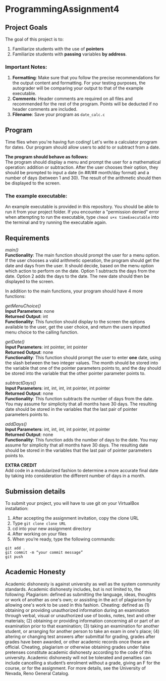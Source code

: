 # ProgrammingAssignment4

## Project Goals
The goal of this project is to:
1.	Familiarize students with the use of **pointers**
2.  Familiarize students with **passing** variables **by address**.
### Important Notes:
1.	**Formatting**: Make sure that you follow the precise recommendations for the output content and formatting. For your testing purposes, the autograder will be comparing your output to that of the example executable.
2.	**Comments**: Header comments are required on all files and recommended for the rest of the program. Points will be deducted if no header comments are included.
3.	**Filename**: Save your program as ```date_calc.c```

## Program
Time flies when you're having fun coding! Let's write a calculator program for dates. Our program should allow users to add to or subtract from a date.  

**The program should behave as follows:**  
The program should display a menu and prompt the user for a mathematical operation: addition or subtraction. After the user chooses their option, they should be prompted to input a date (in ##/## month/day format) and a number of days (between 1 and 30). The result of the arithmetic should then be displayed to the screen.   

### The example executable:
An example executable is provided in this repository. You should be able to run it from your project folder.
If you encounter a "permission denied" error when attempting to run the executable, type ```chmod u+x timeExecutable``` into the terminal and try running the executable again.

## Requirements
*main()*  
**Functionality**: The main function should prompt the user for a menu option. If the user chooses a valid arithmetic operation, the program should get the date and days from the user. It should decide, based on the menu option which action to perform on the date. Option 1 subtracts the days from the date. Option 2 adds the days to the date.  The new date should then be displayed to the screen. 

In addition to the main functions, your program should have 4 more functions:

*getMenuChoice()*  
**Input Parameters**: none  
**Returned Output**: int  
**Functionality**: This function should display to the screen the options available to the user, get the user choice, and return the users inputted menu choice to the calling function.  

*getDate()*  
**Input Parameters**: int pointer, int pointer  
**Returned Output**: none  
**Functionality**: This function should prompt the user to enter **one** date, using the slash between the two integer values. The month should be stored into the variable that one of the pointer parameters points to, and the day should be stored into the variable that the other pointer parameter points to.  

*subtractDays()*  
**Input Parameters**: int, int, int, int pointer, int pointer  
**Returned Output**: none  
**Functionality**: This function subtracts the number of days from the date. You may assume for simplicity that all months have 30 days. The resulting date should be stored in the variables that the last pair of pointer parameters points to.   

*addDays()*  
**Input Parameters**: int, int, int, int pointer, int pointer  
**Returned Output**: none  
**Functionality**: This function adds the number of days to the date. You may assume for simplicity that all months have 30 days. The resulting date should be stored in the variables that the last pair of pointer parameters points to. 

**EXTRA CREDIT**  
Add code in a modularized fashion to determine a more accurate final date by taking into consideration the different number of days in a month.

## Submission details
To submit your project, you will have to use git on your VirtualBox installation:
1.	After accepting the assignment invitation, copy the clone URL
2.	Type 
```git clone clone URL```
3.	cd into your new assignment directory
4.	After working on your files
5.	When you’re ready, type the following commands: 
```
git add .
git commit -m “your commit message”
git push
```
## Academic Honesty
Academic dishonesty is against university as well as the system community standards. Academic dishonesty includes, but is not limited to, the following:
Plagiarism: defined as submitting the language, ideas, thoughts or work of another as one's own; or assisting in the act of plagiarism by allowing one's work to be used in this fashion.
Cheating: defined as (1) obtaining or providing unauthorized information during an examination through verbal, visual or unauthorized use of books, notes, text and other materials; (2) obtaining or providing information concerning all or part of an examination prior to that examination; (3) taking an examination for another student, or arranging for another person to take an exam in one's place; (4) altering or changing test answers after submittal for grading, grades after grades have been awarded, or other academic records once these are official.
Cheating, plagiarism or otherwise obtaining grades under false pretenses constitute academic
dishonesty according to the code of this university. Academic dishonesty will not be tolerated and
penalties can include cancelling a student’s enrolment without a grade, giving an F for the course, or for the assignment. For more details, see the University of Nevada, Reno General Catalog.
